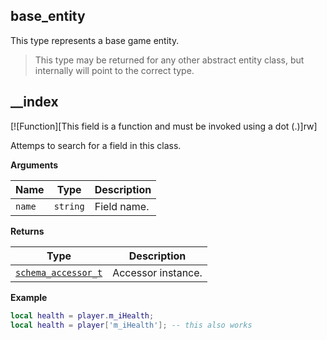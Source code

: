 ## base_entity

This type represents a base game entity.

> This type may be returned for any other abstract entity class, but internally will point to the correct type.

## __index

[![Function][This field is a function and must be invoked using a dot (.)]rw]

Attemps to search for a field in this class.

**Arguments**

| Name | Type | Description |
| ---- | ---- | ----------- |
| `name` | `string` | Field name. |

**Returns**

| Type | Description |
| ---- | ----------- |
| [`schema_accessor_t`](https://lua.fatality.win/schema-accessor-t.html "This type represents a special structure that references a certain field in the entity object.") | Accessor instance. |

**Example**

```lua
local health = player.m_iHealth;
local health = player['m_iHealth']; -- this also works
```